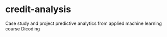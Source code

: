# credit-analysis
Case study and project predictive analytics from applied machine learning course Dicoding
